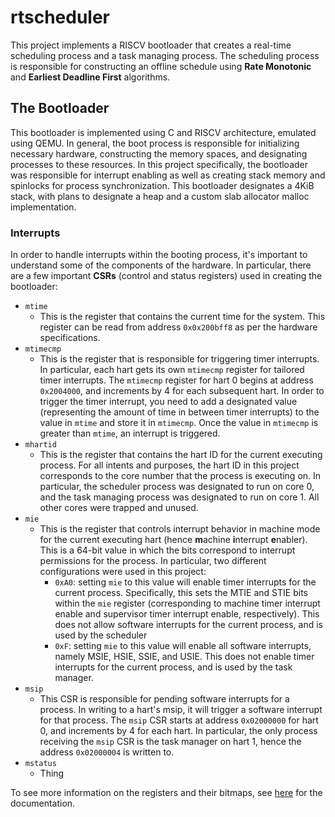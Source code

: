 # rtscheduler

This project implements a RISCV bootloader that creates a real-time scheduling process and a task managing process. The scheduling process is responsible for constructing an offline schedule using **Rate Monotonic** and **Earliest Deadline First** algorithms. 

## The Bootloader

This bootloader is implemented using C and RISCV architecture, emulated using QEMU. In general, the boot process is responsible for initializing necessary hardware, constructing the memory spaces, and designating processes to these resources. In this project specifically, the bootloader was responsible for interrupt enabling as well as creating stack memory and spinlocks for process synchronization. This bootloader designates a 4KiB stack, with plans to designate a heap and a custom slab allocator malloc implementation. 

### Interrupts

In order to handle interrupts within the booting process, it's important to understand some of the components of the hardware. In particular, there are a few important **CSRs** (control and status registers) used in creating the bootloader:
+ `mtime`
    + This is the register that contains the current time for the system. This register can be read from address `0x0x200bff8` as per the hardware specifications.
+ `mtimecmp`
    + This is the register that is responsible for triggering timer interrupts. In particular, each hart gets its own `mtimecmp` register for tailored timer interrupts. The `mtimecmp` register for hart 0 begins at address `0x2004000`, and increments by 4 for each subsequent hart. In order to trigger the timer interrupt, you need to add a designated value (representing the amount of time in between timer interrupts) to the value in `mtime` and store it in `mtimecmp`. Once the value in `mtimecmp` is greater than `mtime`, an interrupt is triggered. 
+ `mhartid`
    + This is the register that contains the hart ID for the current executing process. For all intents and purposes, the hart ID in this project corresponds to the core number that the process is executing on. In particular, the scheduler process was designated to run on core 0, and the task managing process was designated to run on core 1. All other cores were trapped and unused. 
+ `mie`
    + This is the register that controls interrupt behavior in machine mode for the current executing hart (hence **m**achine **i**nterrupt **e**nabler). This is a 64-bit value in which the bits correspond to interrupt permissions for the process. In particular, two different configurations were used in this project:
        + `0xA0`: setting `mie` to this value will enable timer interrupts for the current process. Specifically, this sets the MTIE and STIE bits within the `mie` register (corresponding to machine timer interrupt enable and supervisor timer interrupt enable, respectively). This does not allow software interrupts for the current process, and is used by the scheduler
        + `0xF`: setting `mie` to this value will enable all software interrupts, namely MSIE, HSIE, SSIE, and USIE. This does not enable timer interrupts for the current process, and is used by the task manager.
+ `msip`
    + This CSR is responsible for pending software interrupts for a process. In writing to a hart's msip, it will trigger a software interrupt for that process. The `msip` CSR starts at address `0x02000000` for hart 0, and increments by 4 for each hart. In particular, the only process receiving the `msip` CSR is the task manager on hart 1, hence the address `0x02000004` is written to.  
+ `mstatus`
    + Thing

To see more information on the registers and their bitmaps, see [here](https://people.eecs.berkeley.edu/~krste/papers/riscv-privileged-v1.9.1.pdf) for the documentation.
### 